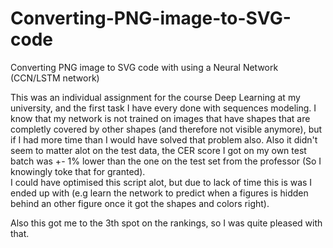 # Converting-PNG-image-to-SVG-code
Converting PNG image to SVG code with using a Neural Network (CCN/LSTM network)

This was an individual assignment for the course Deep Learning at my university, and the first task I have every done with sequences modeling.
I know that my network is not trained on images that have shapes that are completly covered by other shapes (and therefore not visible anymore), but if I had more time than I would have solved that problem also. Also it didn't seem to matter alot on the test data, the CER score I got on my own test batch was +- 1% lower than the one on the test set from the professor (So I knowingly toke that for granted).  
I could have optimised this script alot, but due to lack of time this is was I ended up with (e.g learn the network to predict when a figures is hidden behind an other figure once it got the shapes and colors right). 

Also this got me to the 3th spot on the rankings, so I was quite pleased with that. 


